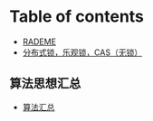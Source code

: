 # Table of contents

* [RADEME](README.md)
* [分布式锁，乐观锁，CAS（无锁）](fen-bu-shi-suo-le-guan-suo-cas-wu-suo.md)

## 算法思想汇总

* [算法汇总](suan-fa-si-xiang-hui-zong/suan-fa-hui-zong.md)

